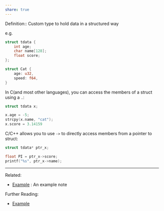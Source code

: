 ```yaml
---
share: true
---
```



Definition:: Custom type to hold data in a structured way

e.g.
```c
struct tdata {
	int age;
	char name[128];
	float score;
};
```

```rust
struct Cat {
	age: u32,
	speed: f64,
}
```

In C(and most other languages), you can access the members of a struct using a `.`:
```c
struct tdata x;

x.age = -5;
strcpy(x.name, "cat");
x.score = 3.14159
```

C/C++ allows you to use `->` to directly access members from a pointer to struct:
```c
struct tdata* ptr_x;

float PI = ptr_x->score;
printf("%s", ptr_x->name);
```

---
Related:
- [Example](./Example.md) : An example note

Further Reading:
- [Example](./Example.md)
